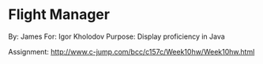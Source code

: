 Flight Manager
==============
By: James 
For: Igor Kholodov
Purpose: Display proficiency in Java

Assignment: http://www.c-jump.com/bcc/c157c/Week10hw/Week10hw.html
